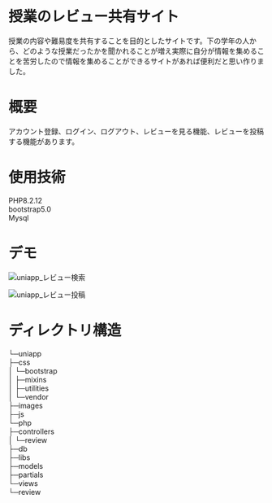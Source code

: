 # 授業のレビュー共有サイト
授業の内容や難易度を共有することを目的としたサイトです。下の学年の人から、どのような授業だったかを聞かれることが増え実際に自分が情報を集めることを苦労したので情報を集めることができるサイトがあれば便利だと思い作りました。　　

# 概要
アカウント登録、ログイン、ログアウト、レビューを見る機能、レビューを投稿する機能があります。　　

# 使用技術
PHP8.2.12  
bootstrap5.0  
Mysql  

# デモ
![uniapp_レビュー検索](https://github.com/user-attachments/assets/c8915263-0943-4418-bb7f-114efec0445a)

![uniapp_レビュー投稿](https://github.com/user-attachments/assets/8b9174e6-d45b-4890-abe3-2a910f49b78d)



# ディレクトリ構造
└─uniapp  
    ├─css  
    │  └─bootstrap  
    │      ├─mixins  
    │      ├─utilities  
    │      └─vendor  
    ├─images  
    ├─js  
    └─php  
        ├─controllers  
        │  └─review  
        ├─db  
        ├─libs  
        ├─models  
        ├─partials  
        └─views  
            └─review  
